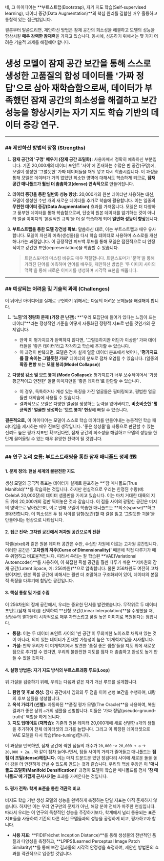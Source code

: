 네, 그 아이디어는 **부트스트랩(Bootstrap), 자기 지도 학습(Self-supervised learning), 데이터 증강(Data Augmentation)**의 핵심 원리를 결합한 매우 훌륭하고 통찰력 있는 접근법입니다.

결론부터 말씀드리면, 제안하신 방법은 잠재 공간의 희소성을 해결하고 모델의 성능을 향상시킬 **매우 강력한 잠재력**을 가지고 있습니다. 동시에, 성공하기 위해서는 몇 가지 어려운 기술적 과제를 해결해야 합니다.

# 생성 모델이 잠재 공간 보간을 통해 스스로 생성한 고품질의 합성 데이터를 '가짜 정답'으로 삼아 재학습함으로써, 데이터가 부족했던 잠재 공간의 희소성을 해결하고 보간 성능을 향상시키는 자기 지도 학습 기반의 데이터 증강 연구.

---
### ## 제안하신 방법의 장점 (Strengths)

1.  **잠재 공간의 '구멍' 메우기 (잠재 공간 조밀화):** 사용자께서 정확히 예측하신 부분입니다. 기존 20,000개의 데이터 포인트 '사이'에 존재하는 수많은 빈 공간(구멍)에, 모델이 생성한 '그럴듯한' 가짜 데이터들을 채워 넣고 다시 학습시킵니다. 이 과정을 통해 모델은 데이터가 거의 없었던 희소한 영역에 대해서도 학습하게 되므로, **잠재 공간 매니폴드가 훨씬 더 촘촘하고(dense) 연속적으로** 만들어집니다.

2.  **데이터 증강을 통한 일반화 성능 향상:** 20,000개의 원본 데이터만 사용하는 대신, 모델이 생성한 수만 개의 새로운 데이터를 추가로 학습에 활용합니다. 이는 일종의 **무한한 데이터 증강(Data Augmentation)** 효과를 가져옵니다. 모델은 더 다양하고 풍부한 데이터를 통해 학습함으로써, 단순히 원본 데이터를 암기하는 것이 아니라 얼굴 이미지의 '본질적인 규칙'을 더 잘 학습하게 되어 **일반화 성능이 향상**됩니다.

3.  **부트스트랩을 통한 모델 강건성 확보:** 말씀하신 대로, 이는 부트스트랩과 매우 유사합니다. 모델이 자신의 예측(생성물)을 다시 학습 데이터로 사용하며 스스로를 개선해나가는 과정입니다. 이 긍정적인 피드백 루프를 통해 모델은 점진적으로 더 안정적이고 강건한 표현(representation)을 학습할 수 있습니다.
    > 트랜스포머의 마스킹 비유도 매우 적절합니다. 트랜스포머가 '문맥'을 통해 가려진 단어를 예측하며 언어를 배우듯, 제안하신 방법은 '두 이미지 사이의 맥락'을 통해 새로운 이미지를 생성하며 시각적 표현을 배웁니다.

---
### ## 예상되는 어려움 및 기술적 과제 (Challenges)

이 뛰어난 아이디어를 실제로 구현하기 위해서는 다음의 어려운 문제들을 해결해야 합니다.

1.  **'느낌'의 정량화 문제 (가장 큰 난관):** **"우리 모집단에 들어가 있다는 느낌이 드는 데이터"**라는 정성적인 기준을 어떻게 자동화된 정량적 지표로 만들 것인가의 문제입니다.
    * 만약 이 평가지표가 완벽하지 않다면, '그럴듯하지만 어딘가 이상한' 가짜 데이터들을 '좋은 데이터'라고 착각하고 학습에 추가할 수 있습니다.
    * 이 과정이 반복되면, 모델은 점차 실제 얼굴 데이터 분포에서 벗어나, **'평가지표를 잘 속이는 그럴듯한 가짜'** 데이터의 분포로 점차 오염될 수 있습니다. (일종의 **확증 편향** 또는 **모델 붕괴(Model Collapse)**)

2.  **다양성 감소 및 모드 붕괴 (Mode Collapse):** 평가지표가 너무 보수적이어서 '가장 평균적이고 안전한' 얼굴 이미지만을 '좋은 데이터'로 판단할 수 있습니다.
    * 이 경우, 독특하거나 개성 있는 특징을 가진 얼굴들은 필터링되고, 평범한 얼굴들만 재학습에 사용될 수 있습니다.
    * 결과적으로 모델은 다양한 얼굴을 생성하는 능력을 잃어버리고, **비슷비슷한 '평균적인' 얼굴만 생성하는 '모드 붕괴' 현상**에 빠질 수 있습니다.

**결론적으로,** 이 아이디어는 모델이 스스로 학습 데이터를 만들어내는 능동적인 학습 패러다임을 제시하는 매우 진보된 생각입니다. '좋은 생성물'을 자동으로 판단할 수 있는 신뢰도 높은 평가 지표만 확보된다면, 잠재 공간의 희소성을 해결하고 모델의 성능을 한 단계 끌어올릴 수 있는 매우 유망한 전략이 될 것입니다.


---

### ## 연구 논리 흐름: 부트스트래핑을 통한 잠재 매니폴드 정제 🗺️

#### **1. 문제 정의: 현실 세계의 불완전한 지도**

생성 모델의 궁극적 목표는 데이터가 실제로 분포하는 **'참 매니폴드(True Manifold)'**를 학습하는 것입니다. 하지만 현실적으로 우리는 한정된 수량(예: CelebA 20,000장)의 데이터 샘플만을 가지고 있습니다. 이는 마치 거대한 대륙의 지도 위에 20,000개의 점만 찍어놓은 것과 같습니다. 이 점들 사이의 광활한 공간은 미지의 영역으로 남아있으며, 이로 인해 모델이 학습한 매니폴드는 **희소(sparse)**하고 불완전합니다. 이 희소성은 두 점 사이를 탐험(보간)할 때 길을 잃고 '그럴듯한 괴물'을 만들어내는 현상으로 나타납니다.

#### **2. 접근 전략: 고차원 공간에서 저차원 공간으로의 전환**

픽셀(pixel)과 같은 원본 데이터 공간은 수만, 수십만 차원에 이르는 고차원 공간입니다. 이러한 공간은 **'고차원의 저주(Curse of Dimensionality)'** 때문에 직접 다루기가 매우 위험하고 비효율적입니다. 따라서 우리는 잘 학습된 **VAE(Variational Autoencoder)**를 사용하여, 이 복잡한 픽셀 공간을 훨씬 다루기 쉬운 **저차원의 잠재 공간(Latent Space, 예: 256차원)**으로 압축합니다. 물론 256차원도 여전히 고차원이지만, 원본 픽셀 공간에 비해서는 훨씬 더 조밀하고 구조화되어 있어, 데이터의 본질적 특징을 다루기에 합당한 공간입니다.

#### **3. 핵심 통찰 및 가설 수립**

이 256차원의 잠재 공간에서, 우리는 중요한 단서를 발견했습니다. 무작위로 두 데이터 포인트(잠재 벡터)를 선택하여 **선형 보간(Linear Interpolation)**을 수행했을 때, 상당수의 결과물이 시각적으로 매우 자연스럽고 품질 높은 이미지로 복원된다는 점입니다.

* **통찰:** 이는 두 데이터 포인트 사이의 '빈 공간'이 무의미한 노이즈로 채워져 있는 것이 아니라, 의미 있는 데이터가 존재할 가능성이 높은 '미개척지'임을 시사합니다.
* **가설:** 만약 우리가 이 미개척지에서 발견한 '품질 좋은 샘플'들을 지도 위에 새로운 점으로 추가할 수 있다면, 우리의 불완전한 지도를 점차 더 촘촘하고 완성도 높게 만들 수 있을 것이다.

#### **4. 실행 방법론: 자기 지도 방식의 부트스트래핑 루프(Loop)**

위 가설을 검증하기 위해, 우리는 다음과 같은 자기 개선 루프를 설계합니다.

1.  **탐험 및 후보 생성:** 잠재 공간에서 임의의 두 점을 이어 선형 보간을 수행하여, 대량의 후보 샘플을 생성합니다.
2.  **옥석 가리기 (선별):** 자동화된 **품질 평가 모델(The Oracle)**을 사용하여, 복원 결과가 좋은 상위 `a`개의 샘플을 선별합니다. 이들은 '가짜 정답(pseudo-ground-truth)' 역할을 하게 됩니다.
3.  **지도 업데이트 (재학습):** 기존의 원본 데이터 20,000개에 새로 선별한 `a`개의 샘플을 추가하여 전체 데이터셋의 크기를 늘립니다. 그리고 이 확장된 데이터셋으로 VAE 모델을 다시 학습(fine-tuning)합니다.

이 과정을 반복하면, 잠재 공간에 찍힌 점들의 개수가 `20,000` -> `20,000 + a` -> `20,000 + 2a`... 와 같이 점차 늘어나면서, 점들 사이의 거리가 줄어들고 매니폴드는 **점점 더 조밀(dense)해집니다.** 이는 마치 드문드문 있던 징검다리 사이에 새로운 돌을 놓아 강을 더 안전하게 건널 수 있도록 만드는 것과 같습니다. 우리의 핵심 주장은 이 **'매니폴드 조밀화(Manifold Densification)'** 과정이 모델이 학습한 매니폴드를 점차 **'참 매니폴드'에 가깝게 근사시키는** 효과를 가져온다는 것입니다.

#### **5. 평가 전략: 학계 표준을 통한 객관적 비교**

비지도 학습 기반 생성 모델의 성능을 완벽하게 측정하는 단일 지표는 아직 존재하지 않습니다. 하지만 이는 우리 연구만의 문제가 아닌, 해당 분야 전체가 마주한 현실입니다. 따라서 우리는 이 연구의 독창적인 성능을 주장하기보다, 학계에서 널리 통용되는 표준 지표들을 사용하여 기존의 다른 최신 모델들과의 성능을 공정하게 비교, 평가하고자 합니다.
* **사용 지표:** **FID(Fréchet Inception Distance)**를 통해 생성물의 전반적인 품질과 다양성을 측정하고, **LPIPS(Learned Perceptual Image Patch Similarity)**를 통해 보간 결과물의 시각적 안정성을 측정하여, 제안한 방법론의 효과를 객관적으로 입증할 것입니다.